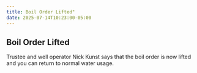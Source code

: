 ```yaml
---
title: Boil Order Lifted"
date: 2025-07-14T10:23:00-05:00
---
```

## Boil Order Lifted

Trustee and well operator Nick Kunst says that the boil order is now lifted
and you can return to normal water usage.